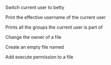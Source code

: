 Switch current user to betty

Print the effective username of the current user

Prints all the groups the current user is part of

Change the owner of a file

Create an empty file named

Add execute permission to a file 
